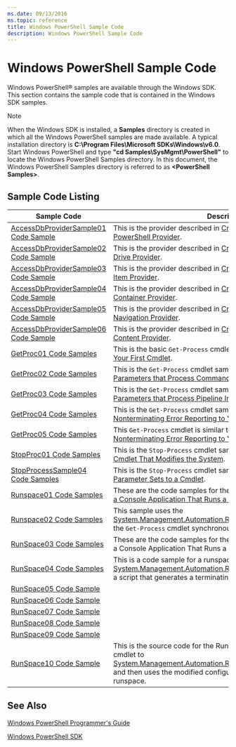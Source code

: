 ```yaml
---
ms.date: 09/13/2016
ms.topic: reference
title: Windows PowerShell Sample Code
description: Windows PowerShell Sample Code
---
```

# Windows PowerShell Sample Code

Windows PowerShell&reg; samples are available through the Windows SDK. This section contains the sample
code that is contained in the Windows SDK samples.

> [!NOTE]
> When the Windows SDK is installed, a **Samples** directory is created in which all the Windows
> PowerShell samples are made available. A typical installation directory is **C:\Program
> Files\Microsoft SDKs\Windows\v6.0**. Start Windows PowerShell and type **"cd
> Samples\SysMgmt\PowerShell"** to locate the Windows PowerShell Samples directory. In this
> document, the Windows PowerShell Samples directory is referred to as **\<PowerShell Samples>**.

## Sample Code Listing

|                                    Sample Code                                    |                                                                                                                                           Description                                                                                                                                           |
| --------------------------------------------------------------------------------- | ----------------------------------------------------------------------------------------------------------------------------------------------------------------------------------------------------------------------------------------------------------------------------------------------- |
| [AccessDbProviderSample01 Code Sample](./accessdbprovidersample01-code-sample.md) | This is the provider described in [Creating a Basic Windows PowerShell Provider](./creating-a-basic-windows-powershell-provider.md).                                                                                                                                                            |
| [AccessDbProviderSample02 Code Sample](./accessdbprovidersample02-code-sample.md) | This is the provider described in [Creating a Windows PowerShell Drive Provider](./creating-a-windows-powershell-drive-provider.md).                                                                                                                                                            |
| [AccessDbProviderSample03 Code Sample](./accessdbprovidersample03-code-sample.md) | This is the provider described in [Creating a Windows PowerShell Item Provider](./creating-a-windows-powershell-item-provider.md).                                                                                                                                                              |
| [AccessDbProviderSample04 Code Sample](./accessdbprovidersample04-code-sample.md) | This is the provider described in [Creating a Windows PowerShell Container Provider](./creating-a-windows-powershell-container-provider.md).                                                                                                                                                    |
| [AccessDbProviderSample05 Code Sample](./accessdbprovidersample05-code-sample.md) | This is the provider described in [Creating a Windows PowerShell Navigation Provider](./creating-a-windows-powershell-navigation-provider.md).                                                                                                                                                  |
| [AccessDbProviderSample06 Code Sample](./accessdbprovidersample06-code-sample.md) | This is the provider described in [Creating a Windows PowerShell Content Provider](./creating-a-windows-powershell-content-provider.md).                                                                                                                                                        |
| [GetProc01 Code Samples](./getproc01-code-samples.md)                             | This is the basic `Get-Process` cmdlet sample described in [Creating Your First Cmdlet](../cmdlet/creating-a-cmdlet-without-parameters.md).                                                                                                                                                     |
| [GetProc02 Code Samples](./getproc02-code-samples.md)                             | This is the `Get-Process` cmdlet sample described in [Adding Parameters that Process Command-Line Input](../cmdlet/adding-parameters-that-process-command-line-input.md).                                                                                                                       |
| [GetProc03 Code Samples](./getproc03-code-samples.md)                             | This is the `Get-Process` cmdlet sample described in [Adding Parameters that Process Pipeline Input](../cmdlet/adding-parameters-that-process-pipeline-input.md).                                                                                                                               |
| [GetProc04 Code Samples](./getproc04-code-samples.md)                             | This is the `Get-Process` cmdlet sample described in [Adding Nonterminating Error Reporting to Your Cmdlet](../cmdlet/adding-non-terminating-error-reporting-to-your-cmdlet.md).                                                                                                                |
| [GetProc05 Code Samples](./getproc05-code-samples.md)                             | This `Get-Process` cmdlet is similar to the cmdlet described in [Adding Nonterminating Error Reporting to Your Cmdlet](../cmdlet/adding-non-terminating-error-reporting-to-your-cmdlet.md).                                                                                                     |
| [StopProc01 Code Samples](./stopproc01-code-samples.md)                           | This is the `Stop-Process` cmdlet sample described in [Creating a Cmdlet That Modifies the System](../cmdlet/creating-a-cmdlet-that-modifies-the-system.md).                                                                                                                                    |
| [StopProcessSample04 Code Samples](./stopprocesssample04-code-samples.md)         | This is the `Stop-Process` cmdlet sample described in [Adding Parameter Sets to a Cmdlet](../cmdlet/adding-parameter-sets-to-a-cmdlet.md).                                                                                                                                                      |
| [Runspace01 Code Samples](./runspace01-code-samples.md)                           | These are the code samples for the runspace described in [Creating a Console Application That Runs a Specified Command](/dotnet/csharp/programming-guide/inside-a-program/hello-world-your-first-program).                                                                                      |
| [Runspace02 Code Samples](./runspace02-code-samples.md)                           | This sample uses the [System.Management.Automation.Runspaceinvoke](/dotnet/api/System.Management.Automation.RunspaceInvoke) class to execute the `Get-Process` cmdlet synchronously.                                                                                                            |
| [RunSpace03 Code Samples](./runspace03-code-samples.md)                           | These are the code samples for the runspace described in "Creating a Console Application That Runs a Specified Script".                                                                                                                                                                         |
| [RunSpace04 Code Samples](./runspace04-code-samples.md)                           | This is a code sample for a runspace that uses the [System.Management.Automation.Runspaceinvoke](/dotnet/api/System.Management.Automation.RunspaceInvoke) class to execute a script that generates a terminating error.                                                                         |
| [RunSpace05 Code Sample](./runspace05-code-sample.md)                             |                                                                                                            |
| [RunSpace06 Code Sample](./runspace06-code-sample.md)                             |                                                                                                     |
| [RunSpace07 Code Sample](./runspace07-code-sample.md)                             |                                                                                               |
| [RunSpace08 Code Sample](./runspace08-code-sample.md)                             |                                                                                              |
| [RunSpace09 Code Sample](./runspace09-code-sample.md)                             |                                                                                       |
| [RunSpace10 Code Sample](./runspace10-code-sample.md)                             | This is the source code for the Runspace10 sample, which adds a cmdlet to [System.Management.Automation.Runspaces.Runspaceconfiguration](/dotnet/api/System.Management.Automation.Runspaces.RunspaceConfiguration) and then uses the modified configuration information to create the runspace. |

## See Also

[Windows PowerShell Programmer's Guide](./windows-powershell-programmer-s-guide.md)

[Windows PowerShell SDK](../windows-powershell-reference.md)
